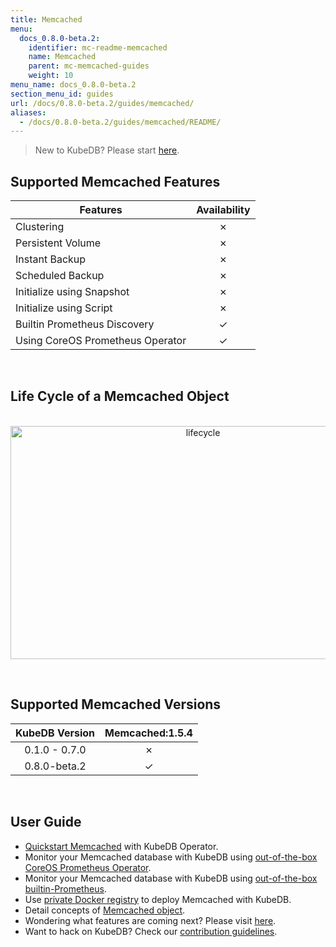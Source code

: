 ```yaml
---
title: Memcached
menu:
  docs_0.8.0-beta.2:
    identifier: mc-readme-memcached
    name: Memcached
    parent: mc-memcached-guides
    weight: 10
menu_name: docs_0.8.0-beta.2
section_menu_id: guides
url: /docs/0.8.0-beta.2/guides/memcached/
aliases:
  - /docs/0.8.0-beta.2/guides/memcached/README/
---
```


> New to KubeDB? Please start [here](/docs/0.8.0-beta.2/concepts/README).

## Supported Memcached Features

|Features                                 | Availability |
|-----------------------------------------|:------------:|
|Clustering                               | &#10007;     |
|Persistent Volume                        | &#10007;     |
|Instant Backup                           | &#10007;     |
|Scheduled Backup                         | &#10007;     |
|Initialize using Snapshot                | &#10007;     |
|Initialize using Script                  | &#10007;     |
|Builtin Prometheus Discovery             | &#10003;     |
|Using CoreOS Prometheus Operator         | &#10003;     |

<br/>

## Life Cycle of a Memcached Object

<p align="center">
  <img alt="lifecycle"  src="/docs/0.8.0-beta.2/images/memcached/memcached-lifecycle.png" width="600" height="373">
</p>

<br/>

## Supported Memcached Versions

| KubeDB Version | Memcached:1.5.4 |
|:--------------:|:---------------:|
| 0.1.0 - 0.7.0  | &#10007;        |
| 0.8.0-beta.2   | &#10003;        |

<br/>

## User Guide

- [Quickstart Memcached](/docs/0.8.0-beta.2/guides/memcached/quickstart/quickstart) with KubeDB Operator.
- Monitor your Memcached database with KubeDB using [out-of-the-box CoreOS Prometheus Operator](/docs/0.8.0-beta.2/guides/memcached/monitoring/using-coreos-prometheus-operator).
- Monitor your Memcached database with KubeDB using [out-of-the-box builtin-Prometheus](/docs/0.8.0-beta.2/guides/memcached/monitoring/using-builtin-prometheus).
- Use [private Docker registry](/docs/0.8.0-beta.2/guides/memcached/private-registry/using-private-registry) to deploy Memcached with KubeDB.
- Detail concepts of [Memcached object](/docs/0.8.0-beta.2/concepts/databases/memcached).
- Wondering what features are coming next? Please visit [here](/docs/0.8.0-beta.2/roadmap).
- Want to hack on KubeDB? Check our [contribution guidelines](/docs/0.8.0-beta.2/CONTRIBUTING).
